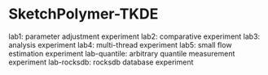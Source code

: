 # SketchPolymer-TKDE  
lab1: parameter adjustment experiment
lab2: comparative experiment
lab3: analysis experiment
lab4: multi-thread experiment
lab5: small flow estimation experiment
lab-quantile: arbitrary quantile measurement experiment
lab-rocksdb: rocksdb database experiment

